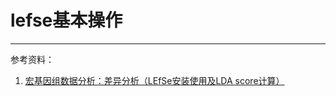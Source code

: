 # lefse基本操作


---
参考资料：
1. [宏基因组数据分析：差异分析（LEfSe安装使用及LDA score计算）](https://zhuanlan.zhihu.com/p/265681612)

